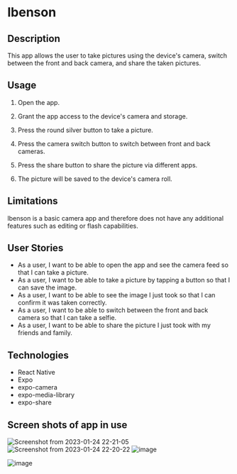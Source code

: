 <!-- @format -->

# lbenson

## Description

This app allows the user to take pictures using the device's camera, switch between the front and back camera, and share the taken pictures.

## Usage

1. Open the app.

2. Grant the app access to the device's camera and storage.

3. Press the round silver button to take a picture.

4. Press the camera switch button to switch between front and back cameras.

5. Press the share button to share the picture via different apps.

6. The picture will be saved to the device's camera roll.

## Limitations

lbenson is a basic camera app and therefore does not have any additional features such as editing or flash capabilities.

## User Stories

- As a user, I want to be able to open the app and see the camera feed so that I can take a picture.
- As a user, I want to be able to take a picture by tapping a button so that I can save the image.
- As a user, I want to be able to see the image I just took so that I can confirm it was taken correctly.
- As a user, I want to be able to switch between the front and back camera so that I can take a selfie.
- As a user, I want to be able to share the picture I just took with my friends and family.

## Technologies

- React Native
- Expo
- expo-camera
- expo-media-library
- expo-share

## Screen shots of app in use
![Screenshot from 2023-01-24 22-21-05](https://user-images.githubusercontent.com/105423307/214473068-72ce71b4-9055-4dd1-a817-d4da7263d14c.png)
![Screenshot from 2023-01-24 22-20-22](https://user-images.githubusercontent.com/105423307/214473103-3cf94ad7-b0c0-4fcd-8816-b9c5dd18b431.png)
![image](https://user-images.githubusercontent.com/105423307/214473728-6794ab91-d8e9-4494-9060-2e3bbb6bbdac.png)

![image](https://user-images.githubusercontent.com/105423307/214206615-9a16ea14-de78-47d1-b944-d97158208be8.png)
